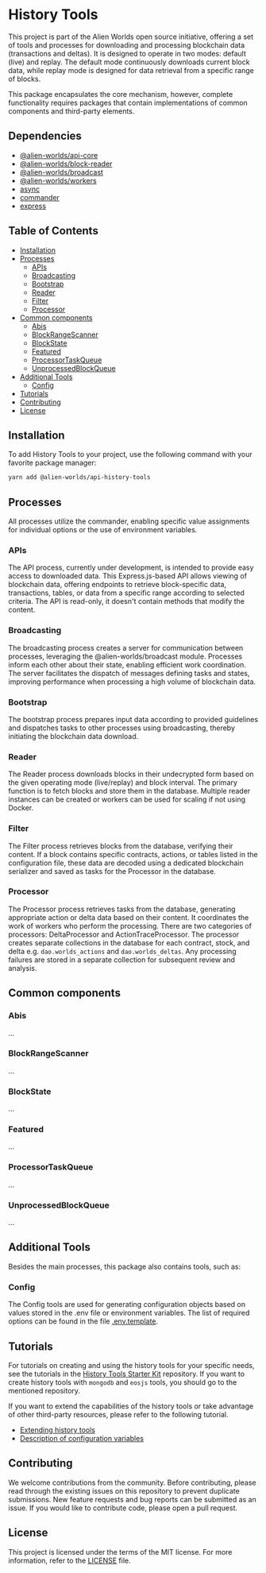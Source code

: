 # History Tools

This project is part of the Alien Worlds open source initiative, offering a set of tools and processes for downloading and processing blockchain data (transactions and deltas). It is designed to operate in two modes: default (live) and replay. The default mode continuously downloads current block data, while replay mode is designed for data retrieval from a specific range of blocks.

This package encapsulates the core mechanism, however, complete functionality requires packages that contain implementations of common components and third-party elements.

## Dependencies

- [@alien-worlds/api-core](https://github.com/Alien-Worlds/api-core)
- [@alien-worlds/block-reader](https://github.com/Alien-Worlds/block-reader)
- [@alien-worlds/broadcast](https://github.com/Alien-Worlds/broadcast)
- [@alien-worlds/workers](https://github.com/Alien-Worlds/workers)
- [async](https://github.com/caolan/async)
- [commander](https://github.com/tj/commander.js)
- [express](https://github.com/expressjs/express)


## Table of Contents

- [Installation](#installation)
- [Processes](#processes)
  - [APIs](#apis)
  - [Broadcasting](#broadcasting)
  - [Bootstrap](#bootstrap)
  - [Reader](#reader)
  - [Filter](#filter)
  - [Processor](#processor)
- [Common components](#common-components)
  - [Abis](#abis)
  - [BlockRangeScanner](#blockrangescanner)
  - [BlockState](#blockstate)
  - [Featured](#featured)
  - [ProcessorTaskQueue](#processortaskqueue)
  - [UnprocessedBlockQueue](#unprocessedblockqueue)
- [Additional Tools](#additional-tools)
  - [Config](#config)
- [Tutorials](#tutorials)
- [Contributing](#contributing)
- [License](#license)

## Installation

To add History Tools to your project, use the following command with your favorite package manager:

```bash
yarn add @alien-worlds/api-history-tools

```

## Processes

All processes utilize the commander, enabling specific value assignments for individual options or the use of environment variables.

### APIs

The API process, currently under development, is intended to provide easy access to downloaded data. This Express.js-based API allows viewing of blockchain data, offering endpoints to retrieve block-specific data, transactions, tables, or data from a specific range according to selected criteria. The API is read-only, it doesn't contain methods that modify the content.

### Broadcasting

The broadcasting process creates a server for communication between processes, leveraging the @alien-worlds/broadcast module. Processes inform each other about their state, enabling efficient work coordination. The server facilitates the dispatch of messages defining tasks and states, improving performance when processing a high volume of blockchain data.

### Bootstrap

The bootstrap process prepares input data according to provided guidelines and dispatches tasks to other processes using broadcasting, thereby initiating the blockchain data download.

### Reader

The Reader process downloads blocks in their undecrypted form based on the given operating mode (live/replay) and block interval. The primary function is to fetch blocks and store them in the database. Multiple reader instances can be created or workers can be used for scaling if not using Docker.

### Filter

The Filter process retrieves blocks from the database, verifying their content. If a block contains specific contracts, actions, or tables listed in the configuration file, these data are decoded using a dedicated blockchain serializer and saved as tasks for the Processor in the database.

### Processor

The Processor process retrieves tasks from the database, generating appropriate action or delta data based on their content. It coordinates the work of workers who perform the processing. There are two categories of processors: DeltaProcessor and ActionTraceProcessor. The processor creates separate collections in the database for each contract, stock, and delta e.g. `dao.worlds_actions` and `dao.worlds_deltas`. Any processing failures are stored in a separate collection for subsequent review and analysis.

## Common components

### Abis
...
### BlockRangeScanner
...

### BlockState
...

### Featured
...

### ProcessorTaskQueue
...
### UnprocessedBlockQueue

...


## Additional Tools

Besides the main processes, this package also contains tools, such as:

### Config

The Config tools are used for generating configuration objects based on values stored in the .env file or environment variables. The list of required options can be found in the file [.env.template](./.env.template).

## Tutorials

For tutorials on creating and using the history tools for your specific needs, see the tutorials in the [History Tools Starter Kit](https://github.com/Alien-Worlds/history-tools-starter-kit) repository. If you want to create history tools with `mongodb` and `eosjs` tools, you should go to the mentioned repository. 


If you want to extend the capabilities of the history tools or take advantage of other third-party resources, please refer to the following tutorial.

- [Extending history tools](./tutorials/writing-history-tools.md)
- [Description of configuration variables](./tutorials/config-vars.md)

## Contributing

We welcome contributions from the community. Before contributing, please read through the existing issues on this repository to prevent duplicate submissions. New feature requests and bug reports can be submitted as an issue. If you would like to contribute code, please open a pull request.

## License

This project is licensed under the terms of the MIT license. For more information, refer to the [LICENSE](./LICENSE) file.
